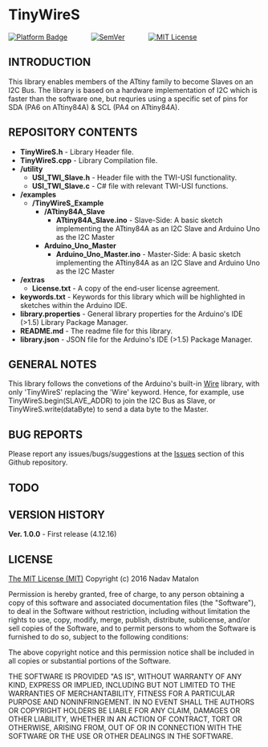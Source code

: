 # TinyWireS

[![Platform Badge](https://img.shields.io/badge/platform-Arduino-orange.svg)](https://www.arduino.cc/)
&nbsp;&nbsp;&nbsp;&nbsp;&nbsp;&nbsp;&nbsp;&nbsp;&nbsp;&nbsp;
[![SemVer](https://img.shields.io/badge/SemVer-1.0.0-brightgreen.svg)](http://semver.org/)
&nbsp;&nbsp;&nbsp;&nbsp;&nbsp;&nbsp;&nbsp;&nbsp;&nbsp;&nbsp;
[![MIT License](https://img.shields.io/badge/license-MIT-blue.svg)](https://opensource.org/licenses/MIT)

## INTRODUCTION

This library enables members of the ATtiny family to become Slaves on an I2C Bus. The library is based on a hardware implementation of I2C which is faster than the software one, but requries using a specific set of pins for SDA (PA6 on ATtiny84A) & SCL (PA4 on ATtiny84A).

## REPOSITORY CONTENTS

- **TinyWireS.h** - Library Header file.
- **TinyWireS.cpp** - Library Compilation file.
- **/utility** 
    - **USI_TWI_Slave.h** - Header file with the TWI-USI functionality.
    - **USI_TWI_Slave.c** - C\# file with relevant TWI-USI functions.
- **/examples**  
    - **/TinyWireS_Example**
        - **/ATtiny84A_Slave**
            - **ATtiny84A_Slave.ino** - Slave-Side: A basic sketch implementing the ATtiny84A as an I2C Slave and Arduino Uno as the I2C Master  
        - **Arduino_Uno_Master** 
            - **Arduino_Uno_Master.ino** - Master-Side: A basic sketch implementing the ATtiny84A as an I2C Slave and Arduino Uno as the I2C Master  
- **/extras** 
    - **License.txt** - A copy of the end-user license agreement.  
- **keywords.txt** - Keywords for this library which will be highlighted in sketches within the Arduino IDE. 
- **library.properties** - General library properties for the Arduino's IDE (>1.5) Library Package Manager.
- **README.md** - The readme file for this library.
- **library.json** - JSON file for the Arduino's IDE (>1.5) Package Manager.


## GENERAL NOTES

This library follows the convetions of the Arduino's built-in [Wire](https://github.com/arduino/Arduino/tree/master/hardware/arduino/avr/libraries/Wire) library, with only 'TinyWireS' replacing the 'Wire' keyword. Hence, for example, use TinyWireS.begin(SLAVE_ADDR) to join the I2C Bus as Slave, or TinyWireS.write(dataByte) to send a data byte to the Master.


## BUG REPORTS

Please report any issues/bugs/suggestions at the [Issues](https://github.com/nadavmatalon/TinyWireS/issues) section of this Github repository.


## TODO


## VERSION HISTORY

__Ver. 1.0.0__ - First release (4.12.16)  


## LICENSE

[The MIT License (MIT)](https://opensource.org/licenses/MIT)
Copyright (c) 2016 Nadav Matalon

Permission is hereby granted, free of charge, to any person obtaining a copy of this software and associated documentation files (the "Software"), to deal in the Software without restriction, including without limitation the rights to use, copy, modify, merge, publish, distribute, sublicense, and/or sell copies of the Software, and to permit persons to whom the Software is furnished to do so, subject to the following conditions:

The above copyright notice and this permission notice shall be included in all copies or substantial portions of the Software.

THE SOFTWARE IS PROVIDED "AS IS", WITHOUT WARRANTY OF ANY KIND, EXPRESS OR IMPLIED, INCLUDING BUT NOT LIMITED TO THE WARRANTIES OF MERCHANTABILITY, FITNESS FOR A PARTICULAR PURPOSE AND NONINFRINGEMENT. IN NO EVENT SHALL THE AUTHORS OR COPYRIGHT HOLDERS BE LIABLE FOR ANY CLAIM, DAMAGES OR OTHER LIABILITY, WHETHER IN AN ACTION OF CONTRACT, TORT OR OTHERWISE, ARISING FROM, OUT OF OR IN CONNECTION WITH THE SOFTWARE OR THE USE OR OTHER DEALINGS IN THE SOFTWARE.

